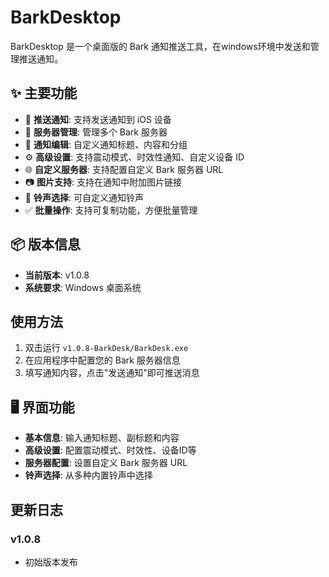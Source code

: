 # BarkDesktop

BarkDesktop 是一个桌面版的 Bark 通知推送工具，在windows环境中发送和管理推送通知。

## ✨ 主要功能

- 📱 **推送通知**: 支持发送通知到 iOS 设备
- 🔧 **服务器管理**: 管理多个 Bark 服务器
- 📝 **通知编辑**: 自定义通知标题、内容和分组
- ⚙️ **高级设置**: 支持震动模式、时效性通知、自定义设备 ID
- 🌐 **自定义服务器**: 支持配置自定义 Bark 服务器 URL
- 📷 **图片支持**: 支持在通知中附加图片链接
- 🎵 **铃声选择**: 可自定义通知铃声
- ✅ **批量操作**: 支持可复制功能，方便批量管理

## 📦 版本信息

- **当前版本**: v1.0.8
- **系统要求**: Windows 桌面系统

## 使用方法

1. 双击运行 `v1.0.8-BarkDesk/BarkDesk.exe`
2. 在应用程序中配置您的 Bark 服务器信息
3. 填写通知内容，点击"发送通知"即可推送消息

## 🖥️ 界面功能

- **基本信息**: 输入通知标题、副标题和内容
- **高级设置**: 配置震动模式、时效性、设备ID等
- **服务器配置**: 设置自定义 Bark 服务器 URL
- **铃声选择**: 从多种内置铃声中选择

## 更新日志

### v1.0.8
- 初始版本发布
